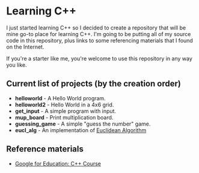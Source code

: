 Learning C++
============

I just started learning C++ so I decided to create a repository that will be mine go-to place for learning C++. I'm going to be putting all of my source code in this repository, plus links to some referencing materials that I found on the Internet.

If you're a starter like me, you're welcome to use this repository in any way you like.

## Current list of projects (by the creation order)

* **helloworld** - A Hello World program.
* **helloworld2** - Hello World in a 4x6 grid.
* **get_input** - A simple program with input.
* **mup_board** - Print multiplication board.
* **guessing_game** - A simple "guess the number" game.
* **eucl_alg** - An implementation of [Euclidean Algorithm](https://en.wikipedia.org/wiki/Euclidean_algorithm)

## Reference materials

* [Google for Education: C++ Course](https://developers.google.com/edu/c++/)
